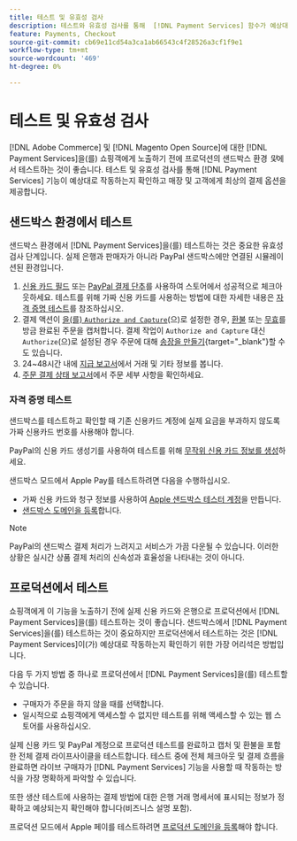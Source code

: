 ```yaml
---
title: 테스트 및 유효성 검사
description: 테스트와 유효성 검사를 통해  [!DNL Payment Services] 함수가 예상대로 작동하는지 확인하고 고객에게 최상의 결제 옵션을 제공합니다
feature: Payments, Checkout
source-git-commit: cb69e11cd54a3ca1ab66543c4f28526a3cf1f9e1
workflow-type: tm+mt
source-wordcount: '469'
ht-degree: 0%

---
```


# 테스트 및 유효성 검사

[!DNL Adobe Commerce] 및 [!DNL Magento Open Source]에 대한 [!DNL Payment Services]을(를) 쇼핑객에게 노출하기 전에 프로덕션의 샌드박스 환경 _및_&#x200B;에서 테스트하는 것이 좋습니다. 테스트 및 유효성 검사를 통해 [!DNL Payment Services] 기능이 예상대로 작동하는지 확인하고 매장 및 고객에게 최상의 결제 옵션을 제공합니다.

## 샌드박스 환경에서 테스트

샌드박스 환경에서 [!DNL Payment Services]을(를) 테스트하는 것은 중요한 유효성 검사 단계입니다. 실제 은행과 판매자가 아니라 PayPal 샌드박스에만 연결된 시뮬레이션된 환경입니다.

1. [신용 카드 필드](payments-options.md#credit-card-fields) 또는 [PayPal 결제 단추](payments-options.md#paypal-smart-buttons)를 사용하여 스토어에서 성공적으로 체크아웃하세요. 테스트를 위해 가짜 신용 카드를 사용하는 방법에 대한 자세한 내용은 [자격 증명 테스트](#testing-credentials)를 참조하십시오.
1. 결제 액션이 [을(를) `Authorize and Capture`](onboard.md#set-payment-services-as-payment-method)(으)로 설정한 경우, [환불](refunds.md) 또는 [무효](voids.md)를 방금 완료된 주문을 캡처합니다. 결제 작업이 `Authorize and Capture` 대신 `Authorize`(으)로 설정된 경우 주문에 대해 [송장을 만들기](https://experienceleague.adobe.com/ko/docs/commerce-admin/stores-sales/order-management/invoices#create-an-invoice){target="_blank"}할 수도 있습니다.
1. 24~48시간 내에 [지급 보고서](payouts.md)에서 거래 및 기타 정보를 봅니다.
1. [주문 결제 상태 보고서](order-payment-status.md)에서 주문 세부 사항을 확인하세요.

### 자격 증명 테스트

샌드박스를 테스트하고 확인할 때 기존 신용카드 계정에 실제 요금을 부과하지 않도록 가짜 신용카드 번호를 사용해야 합니다.

PayPal의 신용 카드 생성기를 사용하여 테스트를 위해 [무작위 신용 카드 정보를 생성](https://www.paypal.com/us/smarthelp/article/where-can-i-find-test-credit-card-numbers-ts2157)하세요.

샌드박스 모드에서 Apple Pay를 테스트하려면 다음을 수행하십시오.

* 가짜 신용 카드와 청구 정보를 사용하여 [Apple 샌드박스 테스터 계정](https://developer.apple.com/apple-pay/sandbox-testing/#create-a-sandbox-tester-account)을 만듭니다.
* [샌드박스 도메인을 등록](https://developer.paypal.com/docs/checkout/apm/apple-pay/#link-registeryoursandboxdomains)합니다.

>[!NOTE]
>
>PayPal의 샌드박스 결제 처리가 느려지고 서비스가 가끔 다운될 수 있습니다. 이러한 상황은 실시간 상품 결제 처리의 신속성과 효율성을 나타내는 것이 아니다.

## 프로덕션에서 테스트

쇼핑객에게 이 기능을 노출하기 전에 실제 신용 카드와 은행으로 프로덕션에서 [!DNL Payment Services]을(를) 테스트하는 것이 좋습니다. 샌드박스에서 [!DNL Payment Services]을(를) 테스트하는 것이 중요하지만 프로덕션에서 테스트하는 것은 [!DNL Payment Services]이(가) 예상대로 작동하는지 확인하기 위한 가장 어리석은 방법입니다.

다음 두 가지 방법 중 하나로 프로덕션에서 [!DNL Payment Services]을(를) 테스트할 수 있습니다.

* 구매자가 주문을 하지 않을 때를 선택합니다.
* 일시적으로 쇼핑객에게 액세스할 수 없지만 테스트를 위해 액세스할 수 있는 웹 스토어를 사용하십시오.

실제 신용 카드 및 PayPal 계정으로 프로덕션 테스트를 완료하고 캡처 및 환불을 포함한 전체 결제 라이프사이클을 테스트합니다. 테스트 중에 전체 체크아웃 및 결제 흐름을 완료하면 라이브 구매자가 [!DNL Payment Services] 기능을 사용할 때 작동하는 방식을 가장 명확하게 파악할 수 있습니다.

또한 생산 테스트에 사용하는 결제 방법에 대한 은행 거래 명세서에 표시되는 정보가 정확하고 예상되는지 확인해야 합니다(비즈니스 설명 포함).

프로덕션 모드에서 Apple 페이를 테스트하려면 [프로덕션 도메인을 등록](https://developer.paypal.com/docs/checkout/apm/apple-pay/#register-your-live-domain)해야 합니다.

